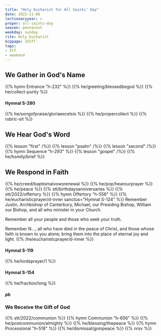 ```yaml
---
title: "Holy Eucharist for All Saints’ Day"
date: 2022-11-06
lectionaryyear: c
proper: all-saints-day
season: pentecost
weekday: sunday
rite: Holy Eucharist
bcppage: 355ff.
tags:
- StT
- weekend
---
```


## We Gather in God's Name
{{% hymn Entrance "h-232" %}}
{{% he/greeting/blessedbegod %}}
{{% he/collect-purity %}}

#### Hymnal S-280
{{% he/songofpraise/gloriaexcelsis %}}
{{% he/propercollect %}}
{{% rubric-sit %}}

## We Hear God's Word
{{% lesson "first" /%}}
{{% lesson "psalm" /%}}
{{% lesson "second" /%}}
{{% hymn Sequence "h-293" %}}
{{% lesson "gospel" /%}}
{{% he/homily/brief %}}

## We Respond in Faith
{{% he/creed/baptismalvowsrenewal %}}
{{% he/pop/hearourprayer %}}
{{% he/peace %}}
{{% stt/birthdaysanniversaries %}}
{{% stt/2022/offertory %}}
{{% hymn Offertory "h-556" %}}
{{% he/eucharisticprayer/d-inner sanctus="Hymnal S-124" %}}
Remember Justin, Archbishop of Canterbury, Michael, our Presiding Bishop, William our Bishop, and all who minister in your Church.

Remember all your people and those who seek your truth.

Remember N..., all who have died in the peace of Christ, and those whose faith is known to you alone; bring them into the place of eternal joy and light.
{{% /he/eucharisticprayer/d-inner %}}

#### Hymnal S-119
{{% he/lordsprayer/1 %}}

#### Hymnal S-154
{{% he/fraction/long %}}

##### pb
### We Receive the Gift of God
{{% stt/2022/communion %}}
{{% hymn Communion "h-656" %}}
{{% he/postcommunion/almighty %}}
{{% he/blessing/thepeace %}}
{{% hymn Processional "h-518" %}}
{{% he/dismissal/goinpeace %}}
{{% nrsv %}}

